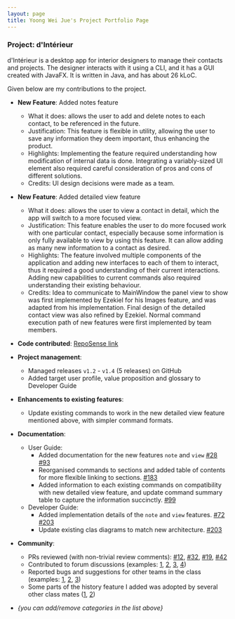 ```yaml
---
layout: page
title: Yoong Wei Jue's Project Portfolio Page
---
```


### Project: d'Intérieur

d'Intérieur is a desktop app for interior designers to manage their contacts and projects. The designer interacts with it using a CLI, and it has a GUI created with JavaFX. It is written in Java, and has about 26 kLoC.

Given below are my contributions to the project.

* **New Feature**: Added notes feature
  * What it does: allows the user to add and delete notes to each contact, to be referenced in the future.
  * Justification: This feature is flexible in utility, allowing the user to save any information they deem important, thus enhancing the product.
  * Highlights: Implementing the feature required understanding how modification of internal data is done. Integrating a variably-sized UI element also required careful consideration of pros and cons of different solutions.
  * Credits: UI design decisions were made as a team.

* **New Feature**: Added detailed view feature
  * What it does: allows the user to view a contact in detail, which the app will switch to a more focused view.
  * Justification: This feature enables the user to do more focused work with one particular contact, especially because some information is only fully available to view by using this feature. It can allow adding as many new information to a contact as desired.
  * Highlights: The feature involved multiple components of the application and adding new interfaces to each of them to interact, thus it required a good understanding of their current interactions. Adding new capabilities to current commands also required understanding their existing behaviour.
  * Credits: Idea to communicate to MainWindow the panel view to show was first implemented by Ezekiel for his Images feature, and was adapted from his implementation. Final design of the detailed contact view was also refined by Ezekiel. Normal command execution path of new features were first implemented by team members.

* **Code contributed**: [RepoSense link](https://nus-cs2103-ay2122s2.github.io/tp-dashboard/?search=weijuey&breakdown=true&sort=groupTitle&sortWithin=title&since=2022-02-18&timeframe=commit&mergegroup=&groupSelect=groupByRepos&checkedFileTypes=docs~functional-code~test-code~other)

* **Project management**:
  * Managed releases `v1.2` - `v1.4` (5 releases) on GitHub
  * Added target user profile, value proposition and glossary to Developer Guide

* **Enhancements to existing features**:
  * Update existing commands to work in the new detailed view feature mentioned above, with simpler command formats.

* **Documentation**:
  * User Guide:
    * Added documentation for the new features `note` and `view` [\#28](https://github.com/AY2122S2-CS2103T-T12-2/tp/pull/28) [\#93](https://github.com/AY2122S2-CS2103T-T12-2/tp/pull/93)
    * Reorganised commands to sections and added table of contents for more flexible linking to sections. [\#183](https://github.com/AY2122S2-CS2103T-T12-2/tp/pull/183)
    * Added information to each existing commands on compatibility with new detailed view feature, and update command summary table to capture the information succinctly. [\#99](https://github.com/AY2122S2-CS2103T-T12-2/tp/pull/99)
  * Developer Guide:
    * Added implementation details of the `note` and `view` features. [#72](https://github.com/AY2122S2-CS2103T-T12-2/tp/pull/72) [\#203](https://github.com/AY2122S2-CS2103T-T12-2/tp/pull/203)
    * Update existing clas diagrams to match new architecture. [\#203](https://github.com/AY2122S2-CS2103T-T12-2/tp/pull/203)

* **Community**:
  * PRs reviewed (with non-trivial review comments): [\#12](), [\#32](), [\#19](), [\#42]()
  * Contributed to forum discussions (examples: [1](), [2](), [3](), [4]())
  * Reported bugs and suggestions for other teams in the class (examples: [1](), [2](), [3]())
  * Some parts of the history feature I added was adopted by several other class mates ([1](), [2]())
  

* _{you can add/remove categories in the list above}_
